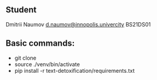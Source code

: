 ## Student
Dmitrii Naumov
d.naumov@innopolis.univercity
BS21DS01
## Basic commands:
* git clone 
* source ./venv/bin/activate
* pip install -r text-detoxification/requirements.txt